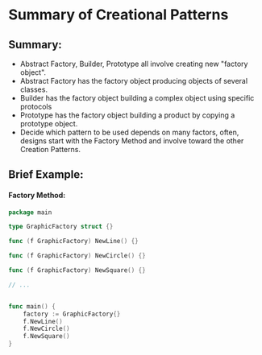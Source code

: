 # Summary of Creational Patterns

## Summary:

* Abstract Factory, Builder, Prototype all involve creating new "factory object". 
* Abstract Factory has the factory object producing objects of several classes.
* Builder has the factory object building a complex object using specific protocols
* Prototype has the factory object building a product by copying a prototype object.
* Decide which pattern to be used depends on many factors, often, designs start with the Factory Method and involve toward the other Creation Patterns.

## Brief Example:

#### Factory Method:

```go
package main

type GraphicFactory struct {}

func (f GraphicFactory) NewLine() {}

func (f GraphicFactory) NewCircle() {}

func (f GraphicFactory) NewSquare() {}

// ...


func main() {
    factory := GraphicFactory{}
    f.NewLine()
    f.NewCircle()
    f.NewSquare()
}

```

